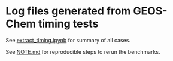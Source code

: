 # Log files generated from GEOS-Chem timing tests

See [extract_timing.ipynb](./extract_timing.ipynb) for summary of all cases.

See [NOTE.md](./NOTE.md) for reproducible steps to rerun the benchmarks.